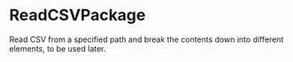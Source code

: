 # ReadCSVPackage
Read CSV from a specified path and break the contents down into different elements, to be used later.
